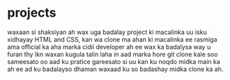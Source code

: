 # projects

waxaan si shaksiyan ah wax uga badalay project ki macalinka uu isku xidhayay HTML and CSS,
kan wa clone ma ahan ki macalinka ee rasmiga ama official ka aha
marka cidii developer ah ee wax ka badalysa way u furan thy 
lkn waxan kugula talin laha in aad marka hore git clone kale soo sameesato oo aad ku pratice gareesato si uu kan ku noqdo midka main ka ah ee ad ku badalayso dhaman waxaad ku so badashay midka clone ka ah.